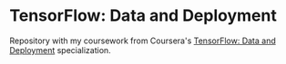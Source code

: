 # TensorFlow: Data and Deployment

Repository with my coursework from Coursera's [TensorFlow: Data and Deployment](https://www.coursera.org/specializations/tensorflow-data-and-deployment) specialization. 

